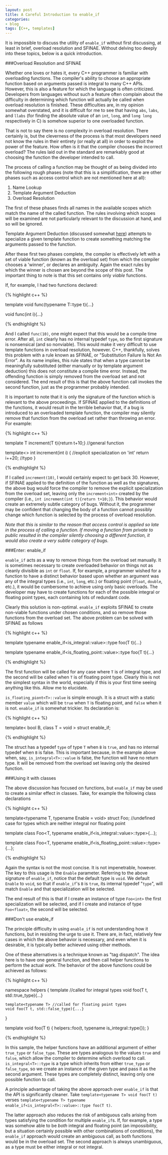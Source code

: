 ```yaml
---
layout: post
title: A Careful Introduction to enable_if
categories:
- blog
tags: [C++, templates]
---
```


It is impossible to discuss the utility of `enable_if` without first discussing,
at least in brief, overload resolution and SFINAE. Without delving too deeply into
these topics, below is a quick introduction.

###Overload Resolution and SFINAE

Whether one loves or hates it, every C++ programmer is familiar with overloading
functions. The compiler's ability to choose an appropriate function based on
arguments passed is integral to many C++ APIs. However, this is also a feature for
which the language is often criticized. Developers from languages without such a
feature often complain about the difficulty in determining which function will
actually be called when overload resolution is finished. These difficulties are, in
my opinion somewhat overstated, and it is difficult for me to see that having `abs`,
`labs`, and `llabs` (for finding the absolute value of an `int`, `long`, and
`long long` respectively in C) is somehow superior to one overloaded function.

That is not to say there is no complexity in overload resolution. There certainly is,
but the cleverness of the process is that most developers need not know the rules
in their entirety (or really at all) in order to exploit the power of the feature.
How often is it that the compiler chooses the incorrect overload? The rules laid out
in the standard are remarkably good at choosing the function the developer intended
to call.

The process of calling a function may be thought of as being divided into the
following rough phases (note that this is a simplification, there are other phases
such as access control which are not mentioned here at all):

1.  Name Lookup
2.  Template Argument Deduction
3.  Overload Resolution

The first of these phases finds all names in the available scopes which match the
name of the called function. The rules involving which scopes will be examined are
not particularly relevant to the discussion at hand, and so will be ignored.

Template Argument Deduction (discussed somewhat [here][TAD]) attempts to specialize
a given template function to create something matching the arguments passed
to the function.

[TAD]: /blog/2014/01/23/Template-argument-deduction-CPP.html

After these first two phases complete, the compiler is effectively left with a set
of viable function (known as the overload set) from which the compiler chooses a
'winner', or declares an ambiguity. Again the exact rules by which the winner is
chosen are beyond the scope of this post. The important thing to note is that this
set contains only _viable_ functions. 

If, for example, I had two functions declared:

{% highlight c++ %}

template<typename T>
void func(typename T::type t){...}

void func(int i){...}

{% endhighlight %}

And I called `func(10)`, one might expect that this would be a compile time error.
After all, `int` clearly has no internal typedef `type`, so the first signature is
nonsensical (and so nonviable). This would make it very difficult to use template
functions in overload resolution, however. C++, thankfully, solves this problem with
a rule known as SFINAE, or "Substitution Failure Is Not An Error". As its name
implies, this rule states that when a type cannot be meaningfully substituted (either
manually or by template argument deduction) this does not constitute a compile time
error. Instead, the offending function is simply removed from the overload set and
not considered. The end result of this is that the above function call invokes the
second function, just as the programmer probably intended.

It is important to note that it is only the signature of the function which is
relevant to the above proceedings. If SFINAE applied to the definitions of the
functions, it would result in the terrible behavior that, if a bug is introduced to
an overloaded template function, the compiler may silently remove that function from
the overload set rather than throwing an error. For example:

{% highlight c++ %}

template<typename T>
T increment(T t){return t+10;} //general function

template<>
int increment<int>(int i) {   //explicit specialization on 'int'
    return i++20;  //typo
}

{% endhighlight %}

If I called `increment(10)`, I would certainly expect to get back 30. However, if
SFINAE applied to the definition of the function as well as the signatures, the
above bug would force the compiler to remove the explicit specialization from the
overload set, leaving only the `increment<int>` created by the compiler (i.e.,
`int increment(int t){return t+10;}`). This behavior would create an extremely
subtle category of bugs. Without it, the programmer may be confident that changing
the body of a function cannot possibly change which function is selected by the
process of overload resolution.

_Note that this is similar to the reason that access control is applied so late in
the process of calling a function. If moving a function from private to public
resulted in the compiler silently choosing a different function, it would also create
a very subtle category of bugs._

###Enter: enable_if

`enable_if` acts as a way to remove things from the overload set manually. It is sometimes
necessary to create overloaded behavior on things not as cleanly divisible as `int`
or `float`. If, for example, a programmer wished for a function to have a distinct
behavior based upon whether an argument was any of the integral types  (i.e., `int`,
`long`, etc.) or floating point (`float`, `double`, etc.), it would be cumbersome to
achieve using only basic overloads. The developer may have to create functions for
each of the possible integral or floating point types, each containing lots of
redundant code.

Clearly this solution is non-optimal. `enable_if` exploits SFINAE to create non-viable
functions under chosen conditions, and so remove those functions from the overload
set. The above problem can be solved with SFINAE as follows

{% highlight c++ %}

template<typename T>
typename enable_if<is_integral<T>::value>::type
foo(T t){...}

template<typename T>
typename enable_if<is_floating_point<T>::value>::type
foo(T t){...}

{% endhighlight %}

The first function will be called for any case where `T` is of integral type, and
the second will be called when `T` is of floating point type. Clearly this is not the
simplest syntax in the world, especially if this is your first time seeing anything
like this. Allow me to elucidate.

`is_floating_piont<T>::value` is simple enough. It is a struct with a static member
`value` which will be `true` when `T` is floating point, and `false` when it is not.
`enable_if` is somewhat trickier. Its declaration is:

{% highlight c++ %}

template< bool B, class T = void >
struct enable_if;

{% endhighlight %}

The struct has a typedef `type` of type `T` when `B` is `true`, and has no internal
typedef when `B` is false. This is important because, in the example above when,
say, `is_integral<T>::value` is false, the function will have no return type. It will
be removed from the overload set leaving only the desired function.

###Using it with classes

The above discussion has focused on functions, but `enable_if` may be used to create
a similar effect in classes. Take, for example the following class declarations

{% highlight c++ %}

template<typename T, typename Enable = void>
struct Foo; //undefined case for types which are neither integral nor floating point

template<typename T>
class Foo<T, typename enable_if<is_integral<T>::value>::type>{...};

template<typename T>
class Foo<T, typename enable_if<is_floating_point<T>::value>::type>{...};

{% endhighlight %}

Again the syntax is not the most concise. It is not impenetrable, however. The key to
this usage is the `Enable` parameter. Referring to the above signature of `enable_if`,
notice that the default type is `void`. We default `Enable` to `void`, so that if
`enable_if`'s `B` is `true`, its internal typedef "`type`", will match `Enable` and
that specialization will be selected.

The end result of this is that if I create an instance of type `Foo<int>` the first
specialization will be selected, and if I create and instance of type `Foo<float>`,
the second will be selected.

###Don't use enable_if

The principle difficulty in using `enable_if` is not understanding how it functions,
but in resisting the urge to use it. There are, in fact, relatively few cases in
which the above behavior is necessary, and even when it is desirable, it is typically
better achieved using other methods.

One of these alternatives is a technique known as "tag dispatch". The idea here is
to have one general function, and then call helper functions to perform the actual
work. The behavior of the above functions could be achieved as follows:

{% highlight c++ %}

namespace helpers {
    template<typename T> //called for integral types
    void foo(T t, std::true_type){...}

    template<typename T> //called for floating point types
    void foo(T t, std::false_type){...}
}

template<typename T>
void foo(T t) {
    helpers::foo(t, typename is_integral<T>::type{});
}

{% endhighlight %}

In this sample, the helper functions have an additional argument of either `true_type`
or `false_type`. These are types analogous to the values `true` and `false`, which
allow the compiler to determine which overload to call. `is_integral<T>::type` is
a type which inherits from either `true_type` or `false_type`, so we create an
instance of the given type and pass it as the second argument. These types are
completely distinct, leaving only one possible function to call.

A principle advantage of taking the above approach over `enable_if` is that the API
is significantly cleaner. Take `template<typename T> void foo(T t)` verses
`template<typename T> typename enable_if<is_integral<T>::value>::type foo(T t)`.

The latter approach also reduces the risk of ambiguous calls arising from types
satisfying the condition for multiple `enable_if`s. If, for example, a type was
somehow able to be _both_ integral and floating point (an impossibility, but a
situation certainly possible with other combinations of conditions), the
`enable_if` approach would create an ambiguous call, as both functions would be
in the overload set. The second approach is always unambiguous, as a type must be
either integral or not integral. 
